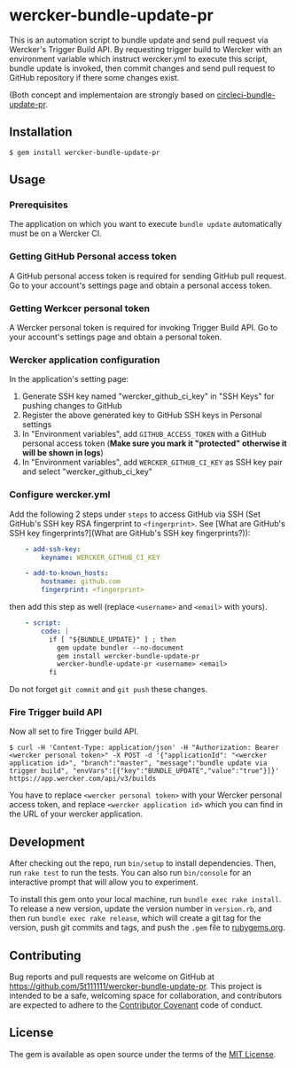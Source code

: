 # wercker-bundle-update-pr

This is an automation script to bundle update and send pull request via Wercker's Trigger Build API. By requesting trigger build to Wercker with an environment variable which instruct wercker.yml to execute this script, bundle update is invoked, then commit changes and send pull request to GitHub repository if there some changes exist.

(Both concept and implementaion are strongly based on [circleci-bundle-update-pr](https://github.com/masutaka/circleci-bundle-update-pr).

## Installation

``` text
$ gem install wercker-bundle-update-pr
```

## Usage

### Prerequisites

The application on which you want to execute `bundle update` automatically must be on a Wercker CI.

### Getting GitHub Personal access token

A GitHub personal access token is required for sending GitHub pull request. Go to your account's settings page and obtain a personal access token.

### Getting Werkcer personal token

A Wercker personal token is required for invoking Trigger Build API. Go to your account's settings page and obtain a personal token.

### Wercker application configuration

In the application's setting page:

1. Generate SSH key named "wercker_github_ci_key" in "SSH Keys" for pushing changes to GitHub
1. Register the above generated key to GitHub SSH keys in Personal settings
1. In "Environment variables", add `GITHUB_ACCESS_TOKEN` with a GitHub personal access token (**Make sure you mark it "protected" otherwise it will be shown in logs**)
1. In "Environment variables", add `WERCKER_GITHUB_CI_KEY` as SSH key pair and select "wercker_github_ci_key"

### Configure wercker.yml

Add the following 2 steps under `steps` to access GitHub via SSH (Set GitHub's SSH key RSA fingerprint to `<fingerprint>`. See [What are GitHub's SSH key fingerprints?](What are GitHub's SSH key fingerprints?)):

```yaml
    - add-ssh-key:
        keyname: WERCKER_GITHUB_CI_KEY

    - add-to-known_hosts:
        hostname: github.com
        fingerprint: <fingerprint>
```

then add this step as well (replace `<username>` and `<email>` with yours).

``` yaml
    - script:
        code: |
          if [ "${BUNDLE_UPDATE}" ] ; then
            gem update bundler --no-document
            gem install wercker-bundle-update-pr
            wercker-bundle-update-pr <username> <email>
          fi
```

Do not forget `git commit` and `git push` these changes.

### Fire Trigger build API

Now all set to fire Trigger build API.

``` text
$ curl -H 'Content-Type: application/json' -H "Authorization: Bearer <wercker personal token>" -X POST -d '{"applicationId": "<wercker application id>", "branch":"master", "message":"bundle update via trigger build", "envVars":[{"key":"BUNDLE_UPDATE","value":"true"}]}' https://app.wercker.com/api/v3/builds
```

You have to replace `<wercker personal token>` with your Wercker personal access token, and replace `<wercker application id>` which you can find in the URL of your wercker application.

## Development

After checking out the repo, run `bin/setup` to install dependencies. Then, run `rake test` to run the tests. You can also run `bin/console` for an interactive prompt that will allow you to experiment.

To install this gem onto your local machine, run `bundle exec rake install`. To release a new version, update the version number in `version.rb`, and then run `bundle exec rake release`, which will create a git tag for the version, push git commits and tags, and push the `.gem` file to [rubygems.org](https://rubygems.org).

## Contributing

Bug reports and pull requests are welcome on GitHub at https://github.com/5t111111/wercker-bundle-update-pr. This project is intended to be a safe, welcoming space for collaboration, and contributors are expected to adhere to the [Contributor Covenant](http://contributor-covenant.org) code of conduct.


## License

The gem is available as open source under the terms of the [MIT License](http://opensource.org/licenses/MIT).

